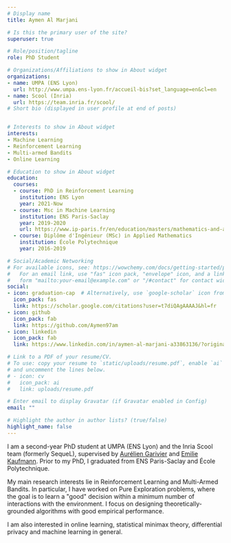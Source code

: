 ```yaml
---
# Display name
title: Aymen Al Marjani

# Is this the primary user of the site?
superuser: true

# Role/position/tagline
role: PhD Student

# Organizations/Affiliations to show in About widget
organizations:
- name: UMPA (ENS Lyon) 
  url: http://www.umpa.ens-lyon.fr/accueil-bis?set_language=en&cl=en
- name: Scool (Inria)
  url: https://team.inria.fr/scool/
# Short bio (displayed in user profile at end of posts)


# Interests to show in About widget
interests:
- Machine Learning
- Reinforcement Learning
- Multi-armed Bandits
- Online Learning

# Education to show in About widget
education:
  courses:
  - course: PhD in Reinforcement Learning
    institution: ENS Lyon
    year: 2021-Now
  - course: Msc in Machine Learning
    institution: ENS Paris-Saclay
    year: 2019-2020
    url: https://www.ip-paris.fr/en/education/masters/mathematics-and-applications-program/master-year-2-mathematics-vision-learning
  - course: Diplôme d'Ingénieur (MSc) in Applied Mathematics
    institution: École Polytechnique
    year: 2016-2019

# Social/Academic Networking
# For available icons, see: https://wowchemy.com/docs/getting-started/page-builder/#icons
#   For an email link, use "fas" icon pack, "envelope" icon, and a link in the
#   form "mailto:your-email@example.com" or "/#contact" for contact widget.
social:
- icon: graduation-cap  # Alternatively, use `google-scholar` icon from `ai` icon pack
  icon_pack: fas
  link: https://scholar.google.com/citations?user=t7diQAgAAAAJ&hl=fr
- icon: github
  icon_pack: fab
  link: https://github.com/Aymen97am
- icon: linkedin
  icon_pack: fab
  link: https://www.linkedin.com/in/aymen-al-marjani-a33863136/?originalSubdomain=fr

# Link to a PDF of your resume/CV.
# To use: copy your resume to `static/uploads/resume.pdf`, enable `ai` icons in `params.toml`, 
# and uncomment the lines below.
# - icon: cv
#   icon_pack: ai
#   link: uploads/resume.pdf

# Enter email to display Gravatar (if Gravatar enabled in Config)
email: ""

# Highlight the author in author lists? (true/false)
highlight_name: false
---
```


I am a second-year PhD student at UMPA (ENS Lyon) and the Inria Scool team (formerly SequeL), supervised by [Aurélien Garivier](https://perso.ens-lyon.fr/aurelien.garivier/www.math.univ-toulouse.fr/_agarivie/index.html)  and [Emilie Kaufmann](https://emiliekaufmann.github.io/). Prior to my PhD, I graduated from ENS Paris-Saclay and École Polytechnique.

My main research interests lie in Reinforcement Learning and Multi-Armed Bandits. In particular, I have worked on Pure Exploration problems, where the goal is to learn a "good" decision within a minimum number of interactions with the environment. I focus on designing theoretically-grounded algorithms with good empirical performance.

I am also interested in online learning, statistical minimax theory, differential privacy and machine learning in general. 

